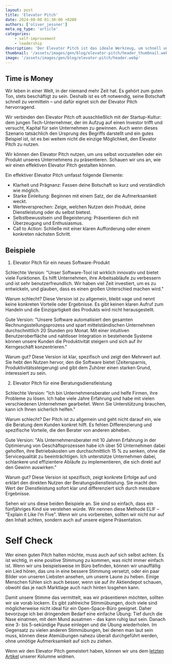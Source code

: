 ```yaml
---
layout: post
title: 'Elevator Pitch'
date: 2024-08-08 01:30:00 +0200
authors: ['oliver_jessner']
meta_og_type: 'article'
categories:
    - self-improvement
    - leadership
description: 'Der Elevator Pitch ist das ideale Werkzeug, um schnell und wirkungsvoll zu kommunizieren – sei es für ein Produkt, eine Dienstleistung oder sich selbst. In diesem Artikel lernen wir, wie man einen solchen Pitch erstellt.'
thumbnail: '/assets/images/gen/blog/elevator-pitch/header_thumbnail.webp'
image: '/assets/images/gen/blog/elevator-pitch/header.webp'
---
```


## Time is Money

Wir leben in einer Welt, in der niemand mehr Zeit hat. Es gehört zum guten Ton, stets beschäftigt zu sein. Deshalb ist es oft notwendig, seine Botschaft schnell zu vermitteln – und dafür eignet sich der Elevator Pitch hervorragend.

Wir verbinden den Elevator Pitch oft ausschließlich mit der Startup-Kultur: dem jungen Tech-Unternehmer, der im Aufzug auf einen Investor trifft und versucht, Kapital für sein Unternehmen zu gewinnen. Auch wenn dieses Szenario tatsächlich den Ursprung des Begriffs darstellt und ein gutes Beispiel ist, ist es bei weitem nicht die einzige Möglichkeit, den Elevator Pitch zu nutzen.

Wir können den Elevator Pitch nutzen, um uns selbst vorzustellen oder ein Produkt unseres Unternehmens zu präsentieren. Schauen wir uns an, wie wir einen effektiven Elevator Pitch gestalten können.

Ein effektiver Elevator Pitch umfasst folgende Elemente:

-   Klarheit und Prägnanz: Fassen deine Botschaft so kurz und verständlich wie möglich.
-   Starke Einleitung: Beginnen mit einem Satz, der die Aufmerksamkeit weckt.
-   Werteversprechen: Zeige, welchen Nutzen dein Produkt, deine Dienstleistung oder du selbst bietest.
-   Selbstbewusstsein und Begeisterung: Präsentieren dich mit Überzeugung und Enthusiasmus.
-   Call to Action: Schließe mit einer klaren Aufforderung oder einem konkreten nächsten Schritt.

## Beispiele

1. Elevator Pitch für ein neues Software-Produkt

Schlechte Version:
"Unser Software-Tool ist wirklich innovativ und bietet viele Funktionen. Es hilft Unternehmen, ihre Arbeitsabläufe zu verbessern und ist sehr benutzerfreundlich. Wir haben viel Zeit investiert, um es zu entwickeln, und glauben, dass es einen großen Unterschied machen wird."

Warum schlecht?
Diese Version ist zu allgemein, bleibt vage und nennt keine konkreten Vorteile oder Ergebnisse. Es gibt keinen klaren Aufruf zum Handeln und die Einzigartigkeit des Produkts wird nicht herausgestellt.

Gute Version:
"Unsere Software automatisiert den gesamten Rechnungsstellungsprozess und spart mittelständischen Unternehmen durchschnittlich 20 Stunden pro Monat. Mit einer intuitiven Benutzeroberfläche und nahtloser Integration in bestehende Systeme können unsere Kunden die Produktivität steigern und sich auf ihr Kerngeschäft konzentrieren."

Warum gut?
Diese Version ist klar, spezifisch und zeigt den Mehrwert auf. Sie hebt den Nutzen hervor, den die Software bietet (Zeitersparnis, Produktivitätssteigerung) und gibt dem Zuhörer einen starken Grund, interessiert zu sein.

2. Elevator Pitch für eine Beratungsdienstleistung

Schlechte Version:
"Ich bin Unternehmensberater und helfe Firmen, ihre Probleme zu lösen. Ich habe viele Jahre Erfahrung und habe mit vielen verschiedenen Unternehmen gearbeitet. Wenn Sie Unterstützung brauchen, kann ich Ihnen sicherlich helfen."

Warum schlecht?
Der Pitch ist zu allgemein und geht nicht darauf ein, wie die Beratung dem Kunden konkret hilft. Es fehlen Differenzierung und spezifische Vorteile, die den Berater von anderen abheben.

Gute Version:
"Als Unternehmensberater mit 10 Jahren Erfahrung in der Optimierung von Geschäftsprozessen habe ich über 50 Unternehmen dabei geholfen, ihre Betriebskosten um durchschnittlich 15 % zu senken, ohne die Servicequalität zu beeinträchtigen. Ich unterstütze Unternehmen dabei, schlankere und effizientere Abläufe zu implementieren, die sich direkt auf den Gewinn auswirken."

Warum gut?
Diese Version ist spezifisch, zeigt konkrete Erfolge auf und erklärt den direkten Nutzen der Beratungsdienstleistung. Sie macht den Wert der Dienstleistung sofort klar und differenziert sich durch messbare Ergebnisse.

Sehen wir uns diese beiden Beispiele an. Sie sind so einfach, dass ein fünfjähriges Kind sie verstehen würde. Wir nennen diese Methode ELIF – "Explain it Like I’m Five". Wenn wir uns vorbereiten, sollten wir nicht nur auf den Inhalt achten, sondern auch auf unsere eigene Präsentation.

# Self Check

Wer einen guten Pitch halten möchte, muss auch auf sich selbst achten. Es ist wichtig, in eine positive Stimmung zu kommen, was nicht immer einfach ist. Wenn wir uns beispielsweise im Büro befinden, können wir unauffällig ein Lied hören, das uns in eine bessere Stimmung versetzt, oder ein paar Bilder von unseren Liebsten ansehen, um unsere Laune zu heben. Einige Menschen fühlen sich auch besser, wenn sie auf ihr Aktiendepot schauen, obwohl das je nach Marktlage auch nach hinten losgehen kann.

Damit unsere Stimme das vermittelt, was wir präsentieren möchten, sollten wir sie vorab lockern. Es gibt zahlreiche Stimmübungen, doch viele sind möglicherweise nicht ideal für ein Open-Space-Büro geeignet. Daher bevorzuge ich bei dringendem Bedarf eine einfache Übung: Tief durch die Nase einatmen, mit dem Mund ausatmen – das kann ruhig laut sein. Danach eine 3- bis 5-sekündige Pause einlegen und die Übung wiederholen. Im Gegensatz zu vielen anderen Stimmübungen, bei denen man laut sein muss, können diese Atemübungen nahezu überall durchgeführt werden, ohne unnötige Aufmerksamkeit auf sich zu ziehen.

Wenn wir den Elevator Pitch gemeistert haben, können wir uns dem [letzten Artikel](/blog/2024-08-08-self-leadership/) unserer Kolumne widmen.
